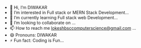 - 👋 Hi, I’m DIWAKAR 
- 👀 I’m interested in Full stack or MERN Stack Development...
- 🌱 I’m currently learning Full stack web Development...
- 💞️ I’m looking to collaborate on ...
- 📫 How to reach me lokeshbsccomputerscience@gmail.com ...
- 😄 Pronouns: DIWAKAR 
- ⚡ Fun fact: Coding is Fun...

<!---
Diwakar822/Diwakar822 is a ✨ special ✨ repository because its `README.md` (this file) appears on your GitHub profile.
You can click the Preview link to take a look at your changes.
--->
